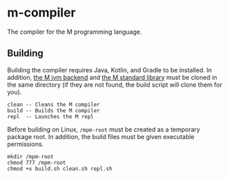 # m-compiler

The compiler for the M programming language.

## Building

Building the compiler requires Java, Kotlin, and Gradle to be installed.
In addition, [the M jvm backend](https://github.com/m-language/m-jvm) 
and [the M standard library](https://github.com/m-language/m-stdlib)
must be cloned in the same directory (if they are not found, the
build script will clone them for you).

    clean -- Cleans the M compiler
    build -- Builds the M compiler
    repl  -- Launches the M repl

Before building on Linux, `/mpm-root` must be created as a 
temporary package root. In addition, the build files must be
given executable permissions.

    mkdir /mpm-root
    chmod 777 /mpm-root
    chmod +x build.sh clean.sh repl.sh